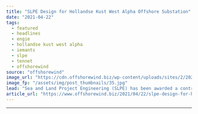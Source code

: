 ```yaml
---
title: "SLPE Design for Hollandse Kust West Alpha Offshore Substation"
date: "2021-04-22"
tags: 
  - featured
  - headlines
  - engie
  - hollandse kust west alpha
  - iemants
  - slpe
  - tennet
  - offshorewind
source: "offshorewind"
image_url: "https://cdn.offshorewind.biz/wp-content/uploads/sites/2/2021/04/21110506/SLPE-Design-for-Hollandse-Kust-west-Alpha-Offshore-Substation.jpg"
image_fp: "/assets/img/post_thumbnails/35.jpg"
lead: "Sea and Land Project Engineering (SLPE) has been awarded a contract for the detailed"
article_url: "https://www.offshorewind.biz/2021/04/22/slpe-design-for-hollandse-kust-west-alpha-offshore-substation/"
---
```


---
